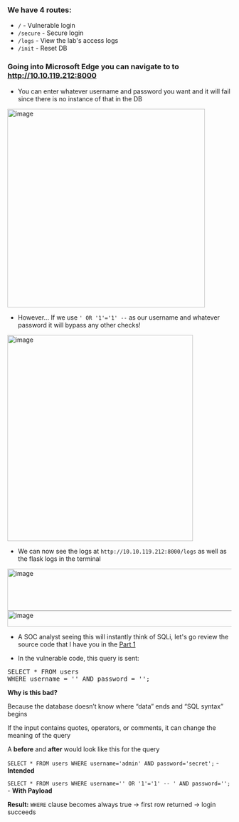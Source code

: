 ### We have **4 routes**:
- ``/`` - Vulnerable login
- ``/secure`` - Secure login
- ``/logs`` - View the lab's access logs
- ``/init`` - Reset DB

### Going into Microsoft Edge you can navigate to to http://10.10.119.212:8000
- You can enter whatever username and password you want and it will fail since there is no instance of that in the DB
<img width="444" height="445" alt="image" src="https://github.com/user-attachments/assets/94f196fc-54e3-4815-98c4-5b4e7d21b6bf" />

- However... If we use ``' OR '1'='1' --`` as our username and whatever password it will bypass any other checks!
<img width="417" height="462" alt="image" src="https://github.com/user-attachments/assets/a5042ca5-e8b3-46b3-a6d9-655df8660c98" />

- We can now see the logs at ``http://10.10.119.212:8000/logs`` as well as the flask logs in the terminal
<img width="1465" height="94" alt="image" src="https://github.com/user-attachments/assets/2703d3b0-704e-4671-b630-9c95b8e3b547" />

<img width="601" height="36" alt="image" src="https://github.com/user-attachments/assets/98b899d5-211d-4b83-8569-c957567b92cc" />

- A SOC analyst seeing this will instantly think of SQLi, let's go review the source code that I have you in the [Part 1](/courseFiles/Section_06-webSecurity/webLabPart1.md)

- In the vulnerable code, this query is sent:

<pre>SELECT * FROM users
WHERE username = '<USER_INPUT>' AND password = '<USER_INPUT>';</pre>

**Why is this bad?**

Because the database doesn’t know where “data” ends and “SQL syntax” begins

If the input contains quotes, operators, or comments, it can change the meaning of the query

A **before** and **after** would look like this for the query

``SELECT * FROM users WHERE username='admin' AND password='secret';`` - **Intended**

``SELECT * FROM users WHERE username='' OR '1'='1' -- ' AND password='';`` - **With Payload**

**Result:** ``WHERE`` clause becomes always true -> first row returned -> login succeeds


